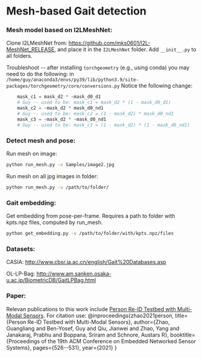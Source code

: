 # Mesh-based Gait detection 


### Mesh model based on I2LMeshNet:
Clone I2LMeshNet from: https://github.com/mks0601/I2L-MeshNet_RELEASE, 
and place it in the `I2LMeshNet` folder. Add `__init__.py` to all folders.

Troubleshoot -- after installing `torchgeometry` (e.g., using conda) you may need to do the following: 
in `/home/guy/anaconda3/envs/py39/lib/python3.9/site-packages/torchgeometry/core/conversions.py`
Notice the following change:
```python
    mask_c1 = mask_d2 * ~mask_d0_d1
    # Guy -- used to be: mask_c1 = mask_d2 * (1 - mask_d0_d1)
    mask_c2 = ~mask_d2 * mask_d0_nd1
    # Guy -- used to be: mask_c2 = (1 - mask_d2) * mask_d0_nd1
    mask_c3 = ~mask_d2 * ~mask_d0_nd1
    # Guy -- used to be: mask_c3 = (1 - mask_d2) * (1 - mask_d0_nd1)
```


### Detect mesh and pose:
Run mesh on image:
```bash
python run_mesh.py -v Samples/image2.jpg
```

Run mesh on all jpg images in folder: 
```bash
python run_mesh.py -v /path/to/folder/
```

### Gait embedding:
Get embedding from pose-per-frame. Requires a path to folder with kpts.npz files, computed by run_mesh. 
```bash
python get_embedding.py -v /path/to/folder/with/kpts.npz/files
```

### Datasets:
CASIA:
http://www.cbsr.ia.ac.cn/english/Gait%20Databases.asp

OL-LP-Bag:
http://www.am.sanken.osaka-u.ac.jp/BiometricDB/GaitLPBag.html


### Paper:
Relevan publications to this work include [Person Re-ID Testbed with Multi-Modal Sensors](https://dl.acm.org/doi/abs/10.1145/3485730.3494113). For citation use: 
@inproceedings{zhao2021person,
  title={Person Re-ID Testbed with Multi-Modal Sensors},
  author={Zhao, Guangliang and Ben-Yosef, Guy and Qiu, Jianwei and Zhao, Yang and Janakaraj, Prabhu and Boppana, Sriram and Schnore, Austars R},
  booktitle={Proceedings of the 19th ACM Conference on Embedded Networked Sensor Systems},
  pages={526--531},
  year={2021}
}

